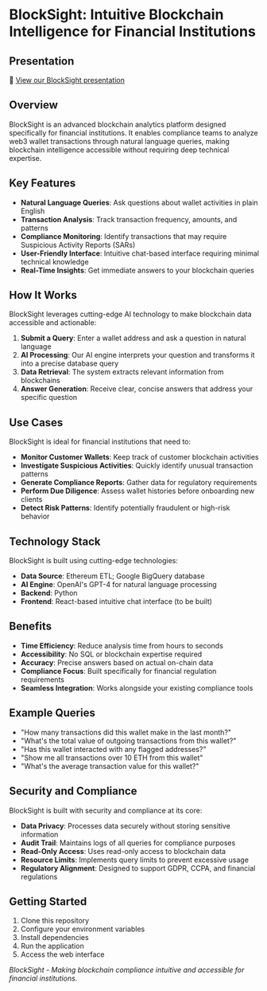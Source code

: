 # BlockSight: Intuitive Blockchain Intelligence for Financial Institutions

## Presentation

📄 [View our BlockSight presentation](BlockSight-Intuitive-Blockchain-Intelligence-for-Financial-Institutions.pdf)

## Overview

BlockSight is an advanced blockchain analytics platform designed specifically for financial institutions. It enables compliance teams to analyze web3 wallet transactions through natural language queries, making blockchain intelligence accessible without requiring deep technical expertise.

## Key Features

- **Natural Language Queries**: Ask questions about wallet activities in plain English
- **Transaction Analysis**: Track transaction frequency, amounts, and patterns
- **Compliance Monitoring**: Identify transactions that may require Suspicious Activity Reports (SARs)
- **User-Friendly Interface**: Intuitive chat-based interface requiring minimal technical knowledge
- **Real-Time Insights**: Get immediate answers to your blockchain queries

## How It Works

BlockSight leverages cutting-edge AI technology to make blockchain data accessible and actionable:

1. **Submit a Query**: Enter a wallet address and ask a question in natural language
2. **AI Processing**: Our AI engine interprets your question and transforms it into a precise database query
3. **Data Retrieval**: The system extracts relevant information from blockchains
4. **Answer Generation**: Receive clear, concise answers that address your specific question

## Use Cases

BlockSight is ideal for financial institutions that need to:

- **Monitor Customer Wallets**: Keep track of customer blockchain activities
- **Investigate Suspicious Activities**: Quickly identify unusual transaction patterns
- **Generate Compliance Reports**: Gather data for regulatory requirements
- **Perform Due Diligence**: Assess wallet histories before onboarding new clients
- **Detect Risk Patterns**: Identify potentially fraudulent or high-risk behavior

## Technology Stack

BlockSight is built using cutting-edge technologies:

- **Data Source**: Ethereum ETL; Google BigQuery database
- **AI Engine**: OpenAI's GPT-4 for natural language processing
- **Backend**: Python 
- **Frontend**: React-based intuitive chat interface (to be built)

## Benefits

- **Time Efficiency**: Reduce analysis time from hours to seconds
- **Accessibility**: No SQL or blockchain expertise required
- **Accuracy**: Precise answers based on actual on-chain data
- **Compliance Focus**: Built specifically for financial regulation requirements
- **Seamless Integration**: Works alongside your existing compliance tools

## Example Queries

- "How many transactions did this wallet make in the last month?"
- "What's the total value of outgoing transactions from this wallet?"
- "Has this wallet interacted with any flagged addresses?"
- "Show me all transactions over 10 ETH from this wallet"
- "What's the average transaction value for this wallet?"

## Security and Compliance

BlockSight is built with security and compliance at its core:

- **Data Privacy**: Processes data securely without storing sensitive information
- **Audit Trail**: Maintains logs of all queries for compliance purposes
- **Read-Only Access**: Uses read-only access to blockchain data
- **Resource Limits**: Implements query limits to prevent excessive usage
- **Regulatory Alignment**: Designed to support GDPR, CCPA, and financial regulations

## Getting Started

1. Clone this repository
2. Configure your environment variables
3. Install dependencies
4. Run the application
5. Access the web interface


*BlockSight - Making blockchain compliance intuitive and accessible for financial institutions.*
